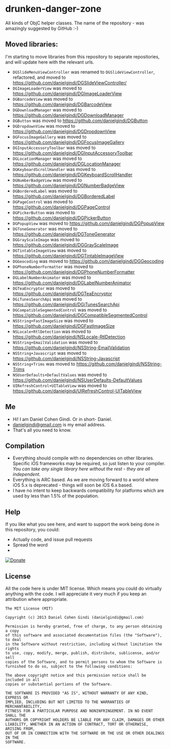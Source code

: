 drunken-danger-zone
===================

All kinds of ObjC helper classes. The name of the repository - was amazingly suggested by GitHub :-)

## Moved libraries:

I'm starting to move libraries from this repository to separate repositories, and will update here with the relevant urls.

* `DGSlideMenuViewController` was renamed to `DGSlideViewController`, refactored, and moved to https://github.com/danielgindi/DGSlideViewController/
* `DGImageLoaderView` was moved to https://github.com/danielgindi/DGImageLoaderView
* `DGBarcodeView` was moved to https://github.com/danielgindi/DGBarcodeView
* `DGDownloadManager` was moved to https://github.com/danielgindi/DGDownloadManager
* `DGButton` was moved to https://github.com/danielgindi/DGButton
* `DGDropdownView` was moved to https://github.com/danielgindi/DGDropdownView
* `DGFocusImageGallery` was moved to https://github.com/danielgindi/DGFocusImageGallery
* `DGInputAccessoryToolbar` was moved to https://github.com/danielgindi/DGInputAccessoryToolbar
* `DGLocationManager` was moved to https://github.com/danielgindi/DGLocationManager
* `DGKeyboardScrollHandler` was moved to https://github.com/danielgindi/DGKeyboardScrollHandler
* `DGNumberBadgeView` was moved to https://github.com/danielgindi/DGNumberBadgeView
* `DGBorderedLabel` was moved to https://github.com/danielgindi/DGBorderedLabel
* `DGPageControl` was moved to https://github.com/danielgindi/DGPageControl
* `DGPickerButton` was moved to https://github.com/danielgindi/DGPickerButton
* `DGPopupView` was moved to https://github.com/danielgindi/DGPopupView
* `DGToneGenerator` was moved to https://github.com/danielgindi/DGToneGenerator
* `DGGrayScaleImage` was moved to https://github.com/danielgindi/DGGrayScaleImage
* `DGTintableImageView` was moved to https://github.com/danielgindi/DGTintableImageView
* `DGGeocoding` was moved to https://github.com/danielgindi/DGGeocoding
* `DGPhoneNumberFormatter` was moved to https://github.com/danielgindi/DGPhoneNumberFormatter
* `DGLabelNumberAnimator` was moved to https://github.com/danielgindi/DGLabelNumberAnimator
* `DGTeaEncryptor` was moved to https://github.com/danielgindi/DGTeaEncryptor
* `DGiTunesSearchApi` was moved to https://github.com/danielgindi/DGiTunesSearchApi
* `DGCompatibleSegmentedControl` was moved to https://github.com/danielgindi/DGCompatibleSegmentedControl
* `NSString+FastImageSize` was moved to https://github.com/danielgindi/DGFastImageSize
* `NSLocale+RtlDetection` was moved to https://github.com/danielgindi/NSLocale-RtlDetection
* `NSString+EmailValidation` was moved to https://github.com/danielgindi/NSString-EmailValidation
* `NSString+Javascript` was moved to https://github.com/danielgindi/NSString-Javascript
* `NSString+Trims` was moved to https://github.com/danielgindi/NSString-Trims
* `NSUserDefaults+DefaultValues` was moved to https://github.com/danielgindi/NSUserDefaults-DefaultValues
* `UIRefreshControl+UITableView` was moved to https://github.com/danielgindi/UIRefreshControl-UITableView

## Me
* Hi! I am Daniel Cohen Gindi. Or in short- Daniel.
* danielgindi@gmail.com is my email address.
* That's all you need to know.

## Compilation
* Everything should compile with no dependencies on other libraries. Specific iOS frameworks may be required, so just listen to your compiler. *You can take any single library here without the rest - they are all independent.*
* Everything is ARC based. As we are moving forward to a world where iOS 5.x is deprecated - things will soon be iOS 6.x based. 
* I have no intent to keep backwards compatibility for platforms which are used by less than 1.5% of the population.

## Help

If you like what you see here, and want to support the work being done in this repository, you could:
* Actually code, and issue pull requests
* Spread the word
* 
[![Donate](https://www.paypalobjects.com/en_US/i/btn/btn_donate_LG.gif)](https://www.paypal.com/cgi-bin/webscr?cmd=_s-xclick&hosted_button_id=CHRDHZE79YTMQ)

## License

All the code here is under MIT license. Which means you could do virtually anything with the code.
I will appreciate it very much if you keep an attribution where appropriate.

    The MIT License (MIT)
    
    Copyright (c) 2013 Daniel Cohen Gindi (danielgindi@gmail.com)
    
    Permission is hereby granted, free of charge, to any person obtaining a copy
    of this software and associated documentation files (the "Software"), to deal
    in the Software without restriction, including without limitation the rights
    to use, copy, modify, merge, publish, distribute, sublicense, and/or sell
    copies of the Software, and to permit persons to whom the Software is
    furnished to do so, subject to the following conditions:
    
    The above copyright notice and this permission notice shall be included in all
    copies or substantial portions of the Software.
    
    THE SOFTWARE IS PROVIDED "AS IS", WITHOUT WARRANTY OF ANY KIND, EXPRESS OR
    IMPLIED, INCLUDING BUT NOT LIMITED TO THE WARRANTIES OF MERCHANTABILITY,
    FITNESS FOR A PARTICULAR PURPOSE AND NONINFRINGEMENT. IN NO EVENT SHALL THE
    AUTHORS OR COPYRIGHT HOLDERS BE LIABLE FOR ANY CLAIM, DAMAGES OR OTHER
    LIABILITY, WHETHER IN AN ACTION OF CONTRACT, TORT OR OTHERWISE, ARISING FROM,
    OUT OF OR IN CONNECTION WITH THE SOFTWARE OR THE USE OR OTHER DEALINGS IN THE
    SOFTWARE.
